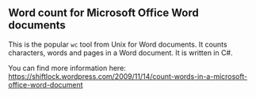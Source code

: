 ## Word count for Microsoft Office Word documents

This is the popular `wc` tool from Unix for Word documents. It counts characters, words and pages in a Word document. It is written in C#.

You can find more information here: https://shiftlock.wordpress.com/2009/11/14/count-words-in-a-microsoft-office-word-document
